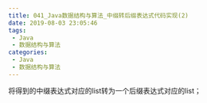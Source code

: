 ```yaml
---
title: 041_Java数据结构与算法_中缀转后缀表达式代码实现(2)
date: 2019-08-03 23:05:46
tags: 
 - Java
 - 数据结构与算法
categories:
 - Java
 - 数据结构与算法
---
```


将得到的中缀表达式对应的list转为一个后缀表达式对应的list；


